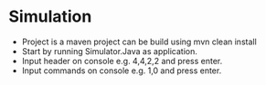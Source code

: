 # Simulation
- Project is a maven project can be build using mvn clean install
- Start by running Simulator.Java as application.
- Input header on console e.g. 4,4,2,2 and press enter.
- Input commands on console e.g. 1,0 and press enter.
